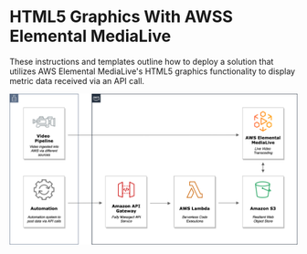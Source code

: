 # HTML5 Graphics With AWSS Elemental MediaLive

These instructions and templates outline how to deploy a solution that utilizes AWS Elemental MediaLive's HTML5 graphics functionality to display metric data received via an API call.

![](images/html5-blog-part-1.png?width=60pc&classes=border,shadow)

